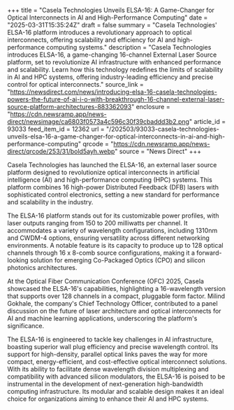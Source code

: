 +++
title = "Casela Technologies Unveils ELSA-16: A Game-Changer for Optical Interconnects in AI and High-Performance Computing"
date = "2025-03-31T15:35:24Z"
draft = false
summary = "Casela Technologies' ELSA-16 platform introduces a revolutionary approach to optical interconnects, offering scalability and efficiency for AI and high-performance computing systems."
description = "Casela Technologies introduces ELSA-16, a game-changing 16-channel External Laser Source platform, set to revolutionize AI infrastructure with enhanced performance and scalability. Learn how this technology redefines the limits of scalability in AI and HPC systems, offering industry-leading efficiency and precise control for optical interconnects."
source_link = "https://newsdirect.com/news/introducing-elsa-16-casela-technologies-powers-the-future-of-ai-i-o-with-breakthrough-16-channel-external-laser-source-platform-architectures-883362093"
enclosure = "https://cdn.newsramp.app/news-direct/newsimage/ca6803f0573a4c596c30f39cbaddd3b2.png"
article_id = 93033
feed_item_id = 12362
url = "/202503/93033-casela-technologies-unveils-elsa-16-a-game-changer-for-optical-interconnects-in-ai-and-high-performance-computing"
qrcode = "https://cdn.newsramp.app/news-direct/qrcode/253/31/bold5ayh.webp"
source = "News Direct"
+++

<p>Casela Technologies has launched the ELSA-16, an external laser source platform designed to revolutionize optical interconnects in artificial intelligence (AI) and high-performance computing (HPC) systems. This platform combines 16 high-power Distributed Feedback (DFB) lasers with sophisticated control electronics, setting a new standard for performance and scalability in the industry.</p><p>The ELSA-16 platform stands out for its customizable power profiles, with laser outputs ranging from 150 to 200 milliwatts per channel. It accommodates a variety of wavelength configurations, including 1310nm and CWDM-4 options, ensuring versatility across different networking environments. A notable feature is its capacity to produce up to 128 optical channels through 16 x 8-comb source configurations, making it a forward-looking solution for emerging Co-Packaged Optics (CPO) and silicon photonics architectures.</p><p>At the Optical Fiber Communication Conference (OFC) 2025, Casela showcased the ELSA-16's capabilities, highlighting a 16-wavelength version that supports over 128 channels in a compact, pluggable form factor. Milind Gokhale, the company's Chief Technology Officer, contributed to a panel discussion on the future of laser architecture and optical interconnects for AI and machine learning applications, underscoring the platform's significance.</p><p>The ELSA-16 is engineered to tackle key challenges in AI infrastructure, boasting superior wall plug efficiency and precise wavelength control. Its support for high-density, parallel optical links paves the way for more compact, energy-efficient, and cost-effective optical interconnect solutions. With its ability to facilitate dense wavelength division multiplexing and compatibility with advanced silicon modulators, the ELSA-16 is poised to be instrumental in the development of next-generation high-bandwidth computing infrastructure. Its modular and scalable design makes it an ideal choice for organizations aiming to enhance their AI and HPC systems.</p>
